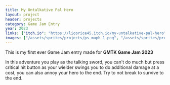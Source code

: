 ```yaml
---
title: My Untalkative Pal Hero
layout: project
header: projects
category: Game Jam Entry
year: 2023
links: {"itch.io": "https://licorice45.itch.io/my-untalkative-pal-hero"}
images: ["/assets/sprites/projects/ps_muph_1.png", "/assets/sprites/projects/ps_muph_2.png", "/assets/sprites/projects/ps_muph_3.png"]
---
```

This is my first ever Game Jam entry made for **GMTK Game Jam 2023**

In this adventure you play as the talking sword, you can't do much but press critical hit button as your wielder swings you to do additional damage at a cost, you can also annoy your hero to the end. Try to not break to survive to the end.
